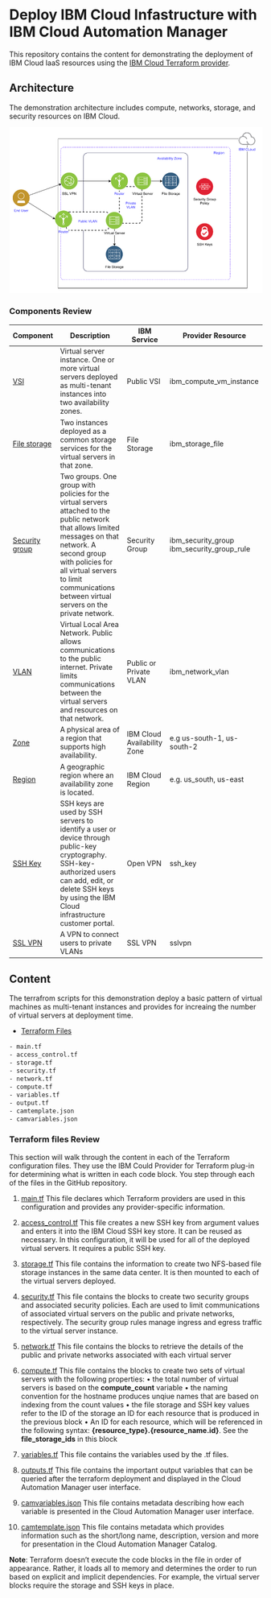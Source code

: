 # Deploy IBM Cloud Infastructure with IBM Cloud Automation Manager

This repository contains the content for demonstrating the deployment of IBM Cloud IaaS resources using the [IBM Cloud Terraform provider](https://cloud.ibm.com/docs/terraform?topic=terraform-infrastructure-resources). 


## Architecture
The demonstration architecture includes compute, networks, storage, and security resources on IBM Cloud. 


![Reference architecture](./imgs/arch.png)

### Components Review

Component | Description | IBM Service | Provider Resource 
--- | --- | --- | ---   
[VSI](https://cloud.ibm.com/docs/vsi/vsi_index.html#getting-started-tutorial) | Virtual server instance. One or more virtual servers deployed as multi-tenant instances into two availability zones. | Public VSI | ibm_compute_vm_instance 
[File storage](https://cloud.ibm.com/docs/FileStorage/index.html#getting-started-with-file-storage) | Two instances deployed as a common storage services for the virtual servers in that zone. | File Storage | ibm_storage_file
[Security group](https://cloud.ibm.com/docs/vsi/vsi_index.html#getting-started-tutorial) | Two groups. One group with policies for the virtual servers attached to the public network that allows limited messages on that network. A second group with policies for all virtual servers to limit communications between virtual servers on the private network. | Security Group | ibm_security_group ibm_security_group_rule
[VLAN](https://cloud.ibm.com/docs/vsi/vsi_index.html#getting-started-tutorial) | Virtual Local Area Network. Public allows communications to the public internet. Private limits communications between the virtual servers and resources on that network. | Public or Private VLAN | ibm_network_vlan
[Zone](https://cloud.ibm.com/docs/overview?topic=overview-locations&locale=en) | A physical area of a region that supports high availability. | IBM Cloud Availability Zone | e.g us-south-1, us-south-2
[Region](https://cloud.ibm.com/docs/overview?topic=overview-locations&locale=en) | A geographic region where an availability zone is located. | IBM Cloud Region | e.g. us_south, us-east
[SSH Key](https://cloud.ibm.com/docs/ssh-keys/index.html#getting-started-tutorial) | SSH keys are used by SSH servers to identify a user or device through public-key cryptography. SSH-key-authorized users can add, edit, or delete SSH keys by using the IBM Cloud infrastructure customer portal. | Open VPN | ssh_key
[SSL VPN](https://cloud.ibm.com/docs/iaas-vpn/about-vpn.html#ssl-vpn-subnet-limit) | A VPN to connect users to private VLANs | SSL VPN | sslvpn


## Content
The terrafrom scripts for this demonstration deploy a basic pattern of virtual machines as multi-tenant instances and provides for increaing the number of virtual servers at deployment time. 

- [Terraform Files](./terraform)

```
- main.tf
- access_control.tf
- storage.tf
- security.tf
- network.tf
- compute.tf
- variables.tf
- output.tf
- camtemplate.json
- camvariables.json
```

### Terraform files Review

This section will walk through the content in each of the Terraform configuration files. They use the IBM Could Provider for Terraform plug-in for determining what is written in each code block. You step through each of the files in the GitHub repository.

1.	[main.tf](./terraform/main.tf)
This file declares which Terraform providers are used in this configuration and provides any provider-specific information. 

2.	[access_control.tf](./terraform/access_control.tf)
This file creates a new SSH key from argument values and enters it into the IBM Cloud SSH key store. It can be reused as necessary. In this configuration, it will be used for all of the deployed virtual servers. It requires a public SSH key. 

3.	[storage.tf](./terraform/storage.tf)
This file contains the information to create two NFS-based file storage instances in the same data center. It is then mounted to each of the virtual servers deployed. 

4.	[security.tf](./terraform/security.tf)
This file contains the blocks to create two security groups and associated security policies. Each are used to limit communications of associated virtual servers on the public and private networks, respectively. The security group rules manage ingress and egress traffic to the virtual server instance.

5.	[network.tf](./terraform/network.tf)
This file contains the blocks to retrieve the details of the public and private networks associated with each virtual server

6.	[compute.tf](./terraform/compute.tf)
This file contains the blocks to create two sets of virtual servers with the following properties:
•	the total number of virtual servers is based on the **compute_count** variable
•	the naming convention for the hostname produces unqiue names that are based on indexing from the count values
•	the file storage and SSH key values refer to the ID of the storage an ID for each resource that is produced in the previous block
•	An ID for each resource, which will be referenced in the following syntax: **{resource_type}.{resource_name.id}**. See the **file_storage_ids** in this block

7.	[variables.tf](./terraform/variables.tf) 
This file contains the variables used by the .tf files.

8.	[outputs.tf](./terraform/outputs.tf) 
This file contains the important output variables that can be queried after the terraform deployment and displayed in the Cloud Automation Manager user interface.

9. [camvariables.json](./terraform/camvariables.json)
This file contains metadata describing how each variable is presented in the Cloud Automation Manager user interface.

10. [camtemplate.json](./terraform/camtemplate.json)
This file contains metadata which provides information such as the short/long name, description, version and more for presentation in the Cloud Automation Manager Catalog. 

**Note**: Terraform doesn’t execute the code blocks in the file in order of appearance. Rather, it loads all to memory and determines the order to run based on explicit and implicit dependencies. For example, the virtual server blocks require the storage and SSH keys in place.
